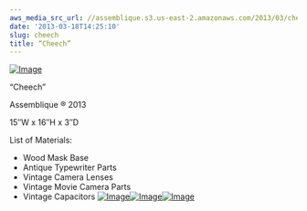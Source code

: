```yaml
---
aws_media_src_url: //assemblique.s3.us-east-2.amazonaws.com/2013/03/cheech.jpg
date: '2013-03-18T14:25:10'
slug: cheech
title: “Cheech”
---
```


 [![Image](//assemblique.s3.us-east-2.amazonaws.com/2013/03/cheech.jpg?w=487)](//assemblique.s3.us-east-2.amazonaws.com/2013/03/cheech.jpg)

 “Cheech”

 Assemblique ® 2013

 15″W x 16″H x 3″D

 List of Materials:

  * Wood Mask Base
 * Antique Typewriter Parts
 * Vintage Camera Lenses
 * Vintage Movie Camera Parts
 * Vintage Capacitors
  [![Image](//assemblique.s3.us-east-2.amazonaws.com/2013/03/cheech-angle.jpg?w=487)](//assemblique.s3.us-east-2.amazonaws.com/2013/03/cheech-angle.jpg)[![Image](//assemblique.s3.us-east-2.amazonaws.com/2013/03/cheech-side.jpg?w=487)](//assemblique.s3.us-east-2.amazonaws.com/2013/03/cheech-side.jpg)[![Image](//assemblique.s3.us-east-2.amazonaws.com/2013/03/cheech-side21.jpg?w=487)](//assemblique.s3.us-east-2.amazonaws.com/2013/03/cheech-side21.jpg)